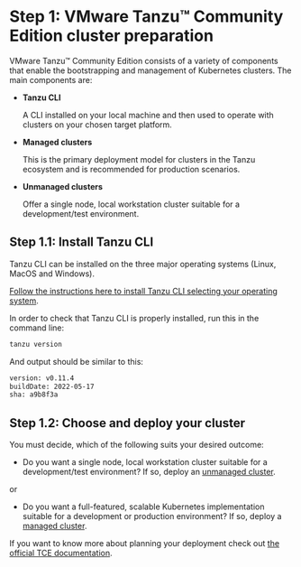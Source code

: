 # Step 1: VMware Tanzu™ Community Edition cluster preparation

VMware Tanzu™ Community Edition consists of a variety of components that enable the bootstrapping and management of Kubernetes clusters. The main components are:

- **Tanzu CLI**

    A CLI installed on your local machine and then used to operate with clusters on your chosen target platform.

- **Managed clusters**

    This is the primary deployment model for clusters in the Tanzu ecosystem and is recommended for production scenarios.

- **Unmanaged clusters**

    Offer a single node, local workstation cluster suitable for a development/test environment.

## Step 1.1: Install Tanzu CLI

Tanzu CLI can be installed on the three major operating systems (Linux, MacOS and Windows).

[Follow the instructions here to install Tanzu CLI selecting your operating system](https://tanzucommunityedition.io/docs/v0.12/cli-installation/).

In order to check that Tanzu CLI is properly installed, run this in the command line:

```bash
tanzu version
```

And output should be similar to this:

```bash
version: v0.11.4
buildDate: 2022-05-17
sha: a9b8f3a
```

## Step 1.2: Choose and deploy your cluster

You must decide, which of the following suits your desired outcome:

- Do you want a single node, local workstation cluster suitable for a development/test environment? If so, deploy an [unmanaged cluster](./02-TCE-unmanaged-cluster.md).

or

- Do you want a full-featured, scalable Kubernetes implementation suitable for a development or production environment? If so, deploy a [managed cluster](#deploy-a-managed-cluster).

If you want to know more about planning your deployment check out [the official TCE documentation](https://tanzucommunityedition.io/docs/v0.12/planning/).
